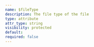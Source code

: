 ```yaml
---
name: $fileType
description: The file type of the file
type: attribute
attr_type: string
visibility: protected
default: 
required: false
---
```


